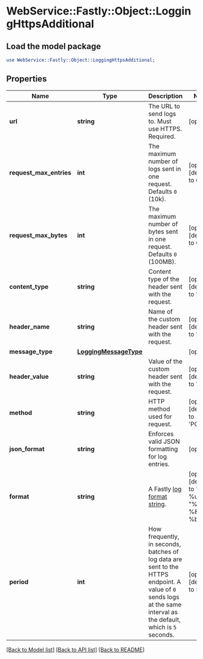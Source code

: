 # WebService::Fastly::Object::LoggingHttpsAdditional

## Load the model package
```perl
use WebService::Fastly::Object::LoggingHttpsAdditional;
```

## Properties
Name | Type | Description | Notes
------------ | ------------- | ------------- | -------------
**url** | **string** | The URL to send logs to. Must use HTTPS. Required. | [optional] 
**request_max_entries** | **int** | The maximum number of logs sent in one request. Defaults `0` (10k). | [optional] [default to 0]
**request_max_bytes** | **int** | The maximum number of bytes sent in one request. Defaults `0` (100MB). | [optional] [default to 0]
**content_type** | **string** | Content type of the header sent with the request. | [optional] [default to &#39;null&#39;]
**header_name** | **string** | Name of the custom header sent with the request. | [optional] [default to &#39;null&#39;]
**message_type** | [**LoggingMessageType**](LoggingMessageType.md) |  | [optional] 
**header_value** | **string** | Value of the custom header sent with the request. | [optional] [default to &#39;null&#39;]
**method** | **string** | HTTP method used for request. | [optional] [default to &#39;POST&#39;]
**json_format** | **string** | Enforces valid JSON formatting for log entries. | [optional] 
**format** | **string** | A Fastly [log format string](https://www.fastly.com/documentation/guides/integrations/streaming-logs/custom-log-formats/). | [optional] [default to &#39;%h %l %u %t &quot;%r&quot; %&amp;gt;s %b&#39;]
**period** | **int** | How frequently, in seconds, batches of log data are sent to the HTTPS endpoint. A value of `0` sends logs at the same interval as the default, which is `5` seconds. | [optional] [default to 5]

[[Back to Model list]](../README.md#documentation-for-models) [[Back to API list]](../README.md#documentation-for-api-endpoints) [[Back to README]](../README.md)



